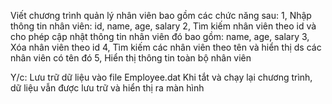 Viết chương trình quản lý nhân viên bao gồm các chức năng sau:
1, Nhập thông tin nhân viên: id, name, age, salary
2, Tìm kiếm nhân viên theo id và cho phép cập nhật thông tin nhân viên đó bao gồm: name, age, salary
3, Xóa nhân viên theo id
4, Tìm kiếm các nhân viên theo tên và hiển thị ds các nhân viên có tên đó
5, Hiển thị thông tin toàn bộ nhân viên

Y/c: Lưu trữ dữ liệu vào file Employee.dat
Khi tắt và chạy lại chương trình, dữ liệu vẫn được lưu trữ và hiển thị ra màn hình

